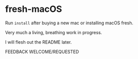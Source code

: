 # fresh-macOS

Run `install` after buying a new mac or installing macOS fresh.

Very much a living, breathing work in progress.

I will flesh out the README later.

FEEDBACK WELCOME/REQUESTED
